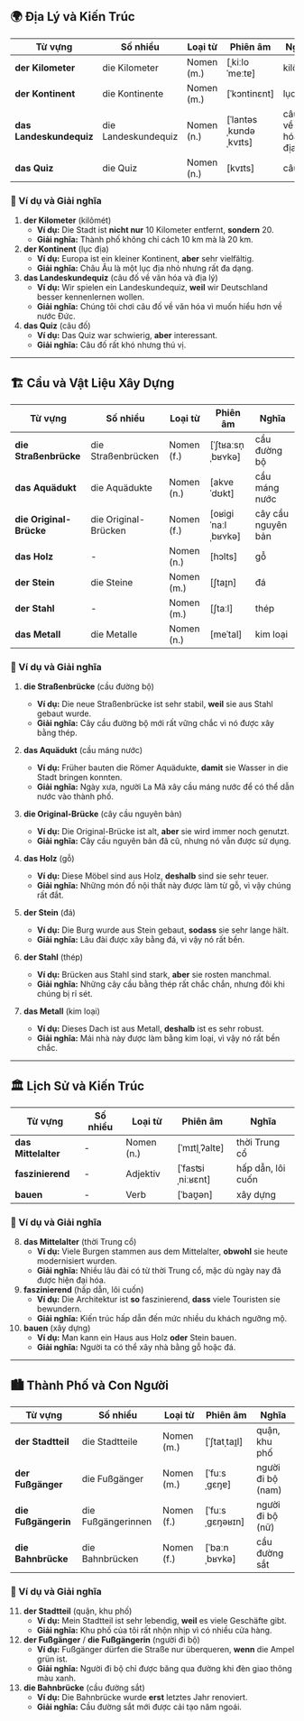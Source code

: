 ## **🌍 Địa Lý và Kiến Trúc**

|**Từ vựng**|**Số nhiều**|**Loại từ**|**Phiên âm**|**Nghĩa**|
|---|---|---|---|---|
|**der Kilometer**|die Kilometer|Nomen (m.)|[ˌkiːloˈmeːtɐ]|kilômét|
|**der Kontinent**|die Kontinente|Nomen (m.)|[ˈkɔntinɛnt]|lục địa|
|**das Landeskundequiz**|die Landeskundequiz|Nomen (n.)|[ˈlantəsˌkʊndəˌkvɪts]|câu đố về văn hóa và địa lý|
|**das Quiz**|die Quiz|Nomen (n.)|[kvɪts]|câu đố|

### **📌 Ví dụ và Giải nghĩa**

1. **der Kilometer** (kilômét)
    - **Ví dụ:** Die Stadt ist **nicht nur** 10 Kilometer entfernt, **sondern** 20.
    - **Giải nghĩa:** Thành phố không chỉ cách 10 km mà là 20 km.
2. **der Kontinent** (lục địa)
    - **Ví dụ:** Europa ist ein kleiner Kontinent, **aber** sehr vielfältig.
    - **Giải nghĩa:** Châu Âu là một lục địa nhỏ nhưng rất đa dạng.
3. **das Landeskundequiz** (câu đố về văn hóa và địa lý)
    - **Ví dụ:** Wir spielen ein Landeskundequiz, **weil** wir Deutschland besser kennenlernen wollen.
    - **Giải nghĩa:** Chúng tôi chơi câu đố về văn hóa vì muốn hiểu hơn về nước Đức.
4. **das Quiz** (câu đố)
    - **Ví dụ:** Das Quiz war schwierig, **aber** interessant.
    - **Giải nghĩa:** Câu đố rất khó nhưng thú vị.

---

## **🏗️ Cầu và Vật Liệu Xây Dựng**

| **Từ vựng**             | **Số nhiều**         | **Loại từ** | **Phiên âm**       | **Nghĩa**          |
| ----------------------- | -------------------- | ----------- | ------------------ | ------------------ |
| **die Straßenbrücke**   | die Straßenbrücken   | Nomen (f.)  | [ˈʃtʁaːsn̩ˌbʁʏkə]  | cầu đường bộ       |
| **das Aquädukt**        | die Aquädukte        | Nomen (n.)  | [akveˈdʊkt]        | cầu máng nước      |
| **die Original-Brücke** | die Original-Brücken | Nomen (f.)  | [oʁiɡiˈnaːlˌbʁʏkə] | cây cầu nguyên bản |
| **das Holz**            | -                    | Nomen (n.)  | [hɔlts]            | gỗ                 |
| **der Stein**           | die Steine           | Nomen (m.)  | [ʃtaɪ̯n]           | đá                 |
| **der Stahl**           | -                    | Nomen (m.)  | [ʃtaːl]            | thép               |
| **das Metall**          | die Metalle          | Nomen (n.)  | [meˈtal]           | kim loại           |
### **📌 Ví dụ và Giải nghĩa**

1. **die Straßenbrücke** (cầu đường bộ)
    
    - **Ví dụ:** Die neue Straßenbrücke ist sehr stabil, **weil** sie aus Stahl gebaut wurde.
    - **Giải nghĩa:** Cây cầu đường bộ mới rất vững chắc vì nó được xây bằng thép.
2. **das Aquädukt** (cầu máng nước)
    
    - **Ví dụ:** Früher bauten die Römer Aquädukte, **damit** sie Wasser in die Stadt bringen konnten.
    - **Giải nghĩa:** Ngày xưa, người La Mã xây cầu máng nước để có thể dẫn nước vào thành phố.
3. **die Original-Brücke** (cây cầu nguyên bản)
    
    - **Ví dụ:** Die Original-Brücke ist alt, **aber** sie wird immer noch genutzt.
    - **Giải nghĩa:** Cây cầu nguyên bản đã cũ, nhưng nó vẫn được sử dụng.
4. **das Holz** (gỗ)
    
    - **Ví dụ:** Diese Möbel sind aus Holz, **deshalb** sind sie sehr teuer.
    - **Giải nghĩa:** Những món đồ nội thất này được làm từ gỗ, vì vậy chúng rất đắt.
5. **der Stein** (đá)
    
    - **Ví dụ:** Die Burg wurde aus Stein gebaut, **sodass** sie sehr lange hält.
    - **Giải nghĩa:** Lâu đài được xây bằng đá, vì vậy nó rất bền.
6. **der Stahl** (thép)
    
    - **Ví dụ:** Brücken aus Stahl sind stark, **aber** sie rosten manchmal.
    - **Giải nghĩa:** Những cây cầu bằng thép rất chắc chắn, nhưng đôi khi chúng bị rỉ sét.
7. **das Metall** (kim loại)
    
    - **Ví dụ:** Dieses Dach ist aus Metall, **deshalb** ist es sehr robust.
    - **Giải nghĩa:** Mái nhà này được làm bằng kim loại, vì vậy nó rất bền chắc.

---

## **🏛️ Lịch Sử và Kiến Trúc**

|**Từ vựng**|**Số nhiều**|**Loại từ**|**Phiên âm**|**Nghĩa**|
|---|---|---|---|---|
|**das Mittelalter**|-|Nomen (n.)|[ˈmɪtl̩ˌʔaltɐ]|thời Trung cổ|
|**faszinierend**|-|Adjektiv|[ˈfasʦiˌniːʁɛnt]|hấp dẫn, lôi cuốn|
|**bauen**|-|Verb|[ˈbaʊ̯ən]|xây dựng|

### **📌 Ví dụ và Giải nghĩa**

8. **das Mittelalter** (thời Trung cổ)
    - **Ví dụ:** Viele Burgen stammen aus dem Mittelalter, **obwohl** sie heute modernisiert wurden.
    - **Giải nghĩa:** Nhiều lâu đài có từ thời Trung cổ, mặc dù ngày nay đã được hiện đại hóa.
9. **faszinierend** (hấp dẫn, lôi cuốn)
    - **Ví dụ:** Die Architektur ist **so** faszinierend, **dass** viele Touristen sie bewundern.
    - **Giải nghĩa:** Kiến trúc hấp dẫn đến mức nhiều du khách ngưỡng mộ.
10. **bauen** (xây dựng)
    - **Ví dụ:** Man kann ein Haus aus Holz **oder** Stein bauen.
    - **Giải nghĩa:** Người ta có thể xây nhà bằng gỗ hoặc đá.

---

## **🏙️ Thành Phố và Con Người**

|**Từ vựng**|**Số nhiều**|**Loại từ**|**Phiên âm**|**Nghĩa**|
|---|---|---|---|---|
|**der Stadtteil**|die Stadtteile|Nomen (m.)|[ˈʃtatˌtaɪ̯l]|quận, khu phố|
|**der Fußgänger**|die Fußgänger|Nomen (m.)|[ˈfuːsˌɡɛŋɐ]|người đi bộ (nam)|
|**die Fußgängerin**|die Fußgängerinnen|Nomen (f.)|[ˈfuːsˌɡɛŋəʁɪn]|người đi bộ (nữ)|
|**die Bahnbrücke**|die Bahnbrücken|Nomen (f.)|[ˈbaːnˌbʁʏkə]|cầu đường sắt|

### **📌 Ví dụ và Giải nghĩa**

11. **der Stadtteil** (quận, khu phố)
    - **Ví dụ:** Mein Stadtteil ist sehr lebendig, **weil** es viele Geschäfte gibt.
    - **Giải nghĩa:** Khu phố của tôi rất nhộn nhịp vì có nhiều cửa hàng.
12. **der Fußgänger** / **die Fußgängerin** (người đi bộ)
    - **Ví dụ:** Fußgänger dürfen die Straße nur überqueren, **wenn** die Ampel grün ist.
    - **Giải nghĩa:** Người đi bộ chỉ được băng qua đường khi đèn giao thông màu xanh.
13. **die Bahnbrücke** (cầu đường sắt)
    - **Ví dụ:** Die Bahnbrücke wurde **erst** letztes Jahr renoviert.
    - **Giải nghĩa:** Cầu đường sắt mới được cải tạo năm ngoái.